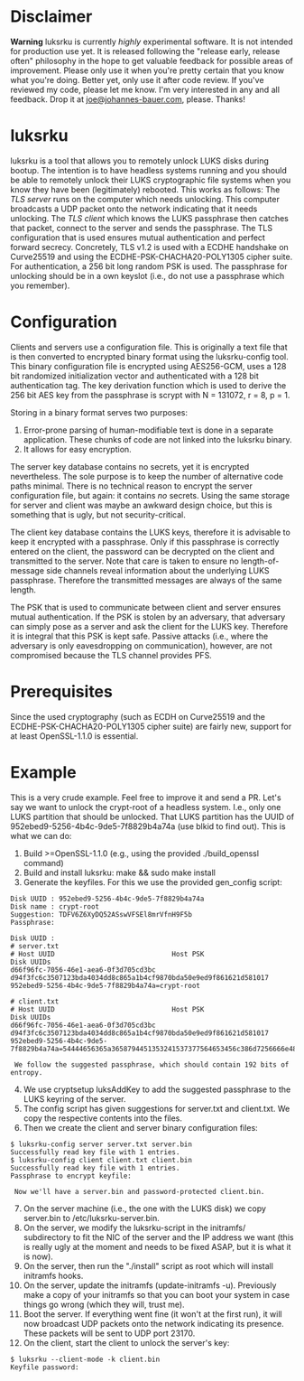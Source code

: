 Disclaimer
==========
**Warning** luksrku is currently *highly* experimental software. It is not
intended for production use yet. It is released following the "release early,
release often" philosophy in the hope to get valuable feedback for possible
areas of improvement. Please only use it when you're pretty certain that you
know what you're doing. Better yet, only use it after code review. If you've
reviewed my code, please let me know. I'm very interested in any and all
feedback. Drop it at joe@johannes-bauer.com, please. Thanks!

luksrku
=======
luksrku is a tool that allows you to remotely unlock LUKS disks during bootup.
The intention is to have headless systems running and you should be able to
remotely unlock their LUKS cryptographic file systems when you know they have
been (legitimately) rebooted. This works as follows: The *TLS server* runs on
the computer which needs unlocking. This computer broadcasts a UDP packet onto
the network indicating that it needs unlocking. The *TLS client* which knows
the LUKS passphrase then catches that packet, connect to the server and sends
the passphrase. The TLS configuration that is used ensures mutual
authentication and perfect forward secrecy. Concretely, TLS v1.2 is used with a
ECDHE handshake on Curve25519 and using the ECDHE-PSK-CHACHA20-POLY1305 cipher
suite. For authentication, a 256 bit long random PSK is used. The passphrase
for unlocking should be in a own keyslot (i.e., do not use a passphrase which
you remember).

Configuration
=============
Clients and servers use a configuration file. This is originally a text file
that is then converted to encrypted binary format using the luksrku-config
tool. This binary configuration file is encrypted using AES256-GCM, uses a 128
bit randomized initialization vector and authenticated with a 128 bit
authentication tag. The key derivation function which is used to derive the 256
bit AES key from the passphrase is scrypt with N = 131072, r = 8, p = 1.

Storing in a binary format serves two purposes: 
  1. Error-prone parsing of human-modifiable text is done in a separate
     application. These chunks of code are not linked into the luksrku binary.
  2. It allows for easy encryption.

The server key database contains no secrets, yet it is encrypted nevertheless.
The sole purpose is to keep the number of alternative code paths minimal. There
is no technical reason to encrypt the server configuration file, but again: it
contains *no* secrets. Using the same storage for server and client was maybe
an awkward design choice, but this is something that is ugly, but not
security-critical.

The client key database contains the LUKS keys, therefore it is advisable to
keep it encrypted with a passphrase. Only if this passphrase is correctly
entered on the client, the password can be decrypted on the client and
transmitted to the server. Note that care is taken to ensure no
length-of-message side channels reveal information about the underlying LUKS
passphrase. Therefore the transmitted messages are always of the same length.

The PSK that is used to communicate between client and server ensures mutual
authentication. If the PSK is stolen by an adversary, that adversary can simply
pose as a server and ask the client for the LUKS key. Therefore it is integral
that this PSK is kept safe. Passive attacks (i.e., where the adversary is only
eavesdropping on communication), however, are not compromised because the TLS
channel provides PFS.

Prerequisites
=============
Since the used cryptography (such as ECDH on Curve25519 and the
ECDHE-PSK-CHACHA20-POLY1305 cipher suite) are fairly new, support for at least
OpenSSL-1.1.0 is essential.


Example
=======
This is a very crude example. Feel free to improve it and send a PR. Let's say
we want to unlock the crypt-root of a headless system. I.e., only one LUKS
partition that should be unlocked. That LUKS partition has the UUID of
952ebed9-5256-4b4c-9de5-7f8829b4a74a (use blkid to find out). This is what we
can do:

  1. Build >=OpenSSL-1.1.0 (e.g., using the provided ./build_openssl command)
  2. Build and install luksrku: make && sudo make install
  3. Generate the keyfiles. For this we use the provided gen_config script:

```
Disk UUID : 952ebed9-5256-4b4c-9de5-7f8829b4a74a
Disk name : crypt-root
Suggestion: TDFV6Z6XyDQ52ASswVFSEl8mrVfnH9F5b
Passphrase: 

Disk UUID : 
# server.txt
# Host UUID                             Host PSK                                                            Disk UUIDs
d66f96fc-7056-46e1-aea6-0f3d705cd3bc    d94f3fc6c3507123bda4034dd8c865a1b4cf9870bda50e9ed9f861621d581017    952ebed9-5256-4b4c-9de5-7f8829b4a74a=crypt-root

# client.txt
# Host UUID                             Host PSK                                                            Disk UUIDs
d66f96fc-7056-46e1-aea6-0f3d705cd3bc    d94f3fc6c3507123bda4034dd8c865a1b4cf9870bda50e9ed9f861621d581017    952ebed9-5256-4b4c-9de5-7f8829b4a74a=54444656365a3658794451353241537377564653456c386d7256666e4839463562
```

     We follow the suggested passphrase, which should contain 192 bits of entropy.
  4. We use cryptsetup luksAddKey to add the suggested passphrase to the LUKS
     keyring of the server.
  5. The config script has given suggestions for server.txt and client.txt. We
     copy the respective contents into the files.
  6. Then we create the client and server binary configuration files:

```
$ luksrku-config server server.txt server.bin
Successfully read key file with 1 entries.
$ luksrku-config client client.txt client.bin
Successfully read key file with 1 entries.
Passphrase to encrypt keyfile:
```

     Now we'll have a server.bin and password-protected client.bin.
  7. On the server machine (i.e., the one with the LUKS disk) we copy
     server.bin to /etc/luksrku-server.bin.
  8. On the server, we modify the luksrku-script in the initramfs/ subdirectory
     to fit the NIC of the server and the IP address we want (this is really
     ugly at the moment and needs to be fixed ASAP, but it is what it is now).
  9. On the server, then run the "./install" script as root which will install
     initramfs hooks.
  10. On the server, update the initramfs (update-initramfs -u). Previously make
      a copy of your initramfs so that you can boot your system in case things
      go wrong (which they will, trust me).
  11. Boot the server. If everything went fine (it won't at the first run), it
      will now broadcast UDP packets onto the network indicating its presence.
      These packets will be sent to UDP port 23170.
  12. On the client, start the client to unlock the server's key:

```
$ luksrku --client-mode -k client.bin 
Keyfile password:
```


